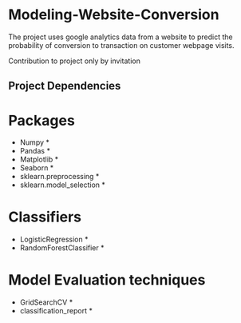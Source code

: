 # Modeling-Website-Conversion
The project uses google analytics data from a website to predict the probability of conversion to transaction on customer webpage visits.

Contribution to project only by invitation

## Project Dependencies ##

# Packages
* Numpy *
* Pandas *
* Matplotlib *
* Seaborn *
* sklearn.preprocessing *
* sklearn.model_selection *

# Classifiers
* LogisticRegression *
* RandomForestClassifier *

# Model Evaluation techniques
* GridSearchCV *
* classification_report *